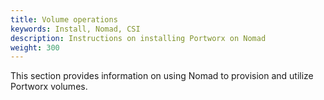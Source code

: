 ```yaml
---
title: Volume operations
keywords: Install, Nomad, CSI
description: Instructions on installing Portworx on Nomad
weight: 300
---
```


This section provides information on using Nomad to provision and utilize Portworx volumes.